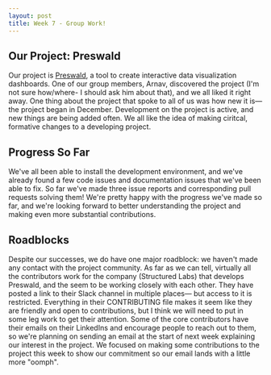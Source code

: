 ```yaml
---
layout: post
title: Week 7 - Group Work!
---
```


## Our Project: Preswald
Our project is [Preswald](https://github.com/StructuredLabs/preswald), a tool to create interactive data visualization dashboards. One of our group members, Arnav, discovered the project (I'm not sure how/where- I should ask him about that), and we all liked it right away. One thing about the project that spoke to all of us was how new it is— the project began in December. Development on the project is active, and new things are being added often. We all like the idea of making ciritcal, formative changes to a developing project.

<!--more-->

## Progress So Far
We've all been able to install the development environment, and we've already found a few code issues and documentation issues that we've been able to fix. So far we've made three issue reports and corresponding pull requests solving them! We're pretty happy with the progress we've made so far, and we're looking forward to better understanding the project and making even more substantial contributions.

## Roadblocks
Despite our successes, we do have one major roadblock: we haven't made any contact with the project community. As far as we can tell, virtually all the contributors work for the company (Structured Labs) that develops Preswald, and the seem to be working closely with each other. They have posted a link to their Slack channel in multiple places— but access to it is restricted. Everything in their CONTRIBUTING file makes it seem like they are friendly and open to contributions, but I think we will need to put in some leg work to get their attention. Some of the core contributors have their emails on their LinkedIns and encourage people to reach out to them, so we're planning on sending an email at the start of next week explaining our interest in the project. We focused on making some contributions to the project this week to show our commitment so our email lands with a little more "oomph".

